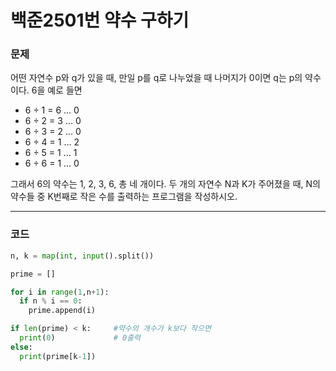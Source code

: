# 백준2501번 약수 구하기

### 문제

어떤 자연수 p와 q가 있을 때, 만일 p를 q로 나누었을 때 나머지가 0이면 q는 p의 약수이다. 6을 예로 들면

- 6 ÷ 1 = 6 … 0
- 6 ÷ 2 = 3 … 0
- 6 ÷ 3 = 2 … 0
- 6 ÷ 4 = 1 … 2
- 6 ÷ 5 = 1 … 1
- 6 ÷ 6 = 1 … 0

그래서 6의 약수는 1, 2, 3, 6, 총 네 개이다.
두 개의 자연수 N과 K가 주어졌을 때, N의 약수들 중 K번째로 작은 수를 출력하는 프로그램을 작성하시오.

---

### 코드

```python
n, k = map(int, input().split())

prime = []

for i in range(1,n+1):
  if n % i == 0:
    prime.append(i)

if len(prime) < k:     #약수의 개수가 k보다 작으면
  print(0)             # 0출력
else:
  print(prime[k-1])
```
